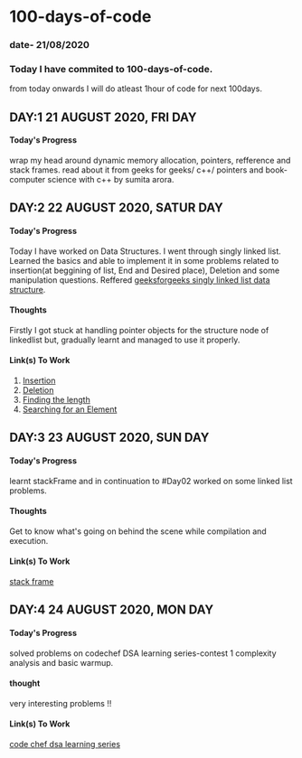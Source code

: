 # 100-days-of-code 
### date- 21/08/2020
### Today I have commited to 100-days-of-code. 
from today onwards I will do atleast 1hour of code for next 100days.

## DAY:1 21 AUGUST 2020, FRI DAY
#### Today's Progress   
wrap my head around dynamic memory allocation, pointers, refference and stack frames.
read about it from geeks for geeks/ c++/ pointers and book- computer science with c++ by sumita arora.

## DAY:2 22 AUGUST 2020, SATUR DAY
#### Today's Progress   
Today I have worked on Data Structures.
I went through singly linked list. Learned the basics and able to implement it in some problems related to insertion(at beggining of list, End and Desired place), Deletion and some manipulation questions. Reffered [geeksforgeeks singly linked list data structure](https://www.geeksforgeeks.org/data-structures/linked-list/#singlyLinkedList).
#### Thoughts
Firstly I got stuck at handling pointer objects for the structure node of linkedlist but, gradually learnt and managed to use it properly.

#### Link(s) To Work
1. [Insertion](http://geeksquiz.com/linked-list-set-2-inserting-a-node/)
2. [Deletion](http://geeksquiz.com/delete-a-linked-list-node-at-a-given-position/)
3. [Finding the length](http://geeksquiz.com/find-length-of-a-linked-list-iterative-and-recursive/)
4. [Searching for an Element](http://geeksquiz.com/search-an-element-in-a-linked-list-iterative-and-recursive/)

## DAY:3 23 AUGUST 2020, SUN DAY
#### Today's Progress   
learnt stackFrame and in continuation to #Day02 worked on some linked list problems.
#### Thoughts
Get to know what's going on behind the scene while compilation and execution.
#### Link(s) To Work
[stack frame](https://www.techopedia.com/definition/22304/stack-frame#:~:text=A%20stack%20frame%20is%20a%20memory%20management%20technique,frames%20are%20only%20existent%20during%20the%20runtime%20process.)


## DAY:4 24 AUGUST 2020, MON DAY
#### Today's Progress   
solved problems on codechef DSA learning series-contest 1 complexity analysis and basic warmup.
#### thought
very interesting problems !!
#### Link(s) To Work
[code chef dsa learning series](https://www.codechef.com/LRNDSA01?order=desc&sortBy=successful_submissions)


